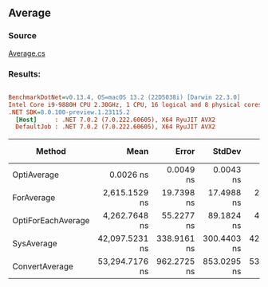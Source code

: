 ﻿## Average

### Source
[Average.cs](../../src/OptiLinq.Benchmark/Average.cs)

### Results:
``` ini

BenchmarkDotNet=v0.13.4, OS=macOS 13.2 (22D5038i) [Darwin 22.3.0]
Intel Core i9-9880H CPU 2.30GHz, 1 CPU, 16 logical and 8 physical cores
.NET SDK=8.0.100-preview.1.23115.2
  [Host]     : .NET 7.0.2 (7.0.222.60605), X64 RyuJIT AVX2
  DefaultJob : .NET 7.0.2 (7.0.222.60605), X64 RyuJIT AVX2


```
|             Method |           Mean |       Error |      StdDev |         Median |          Ratio | RatioSD | Allocated | Alloc Ratio |
|------------------- |---------------:|------------:|------------:|---------------:|---------------:|--------:|----------:|------------:|
|        OptiAverage |      0.0026 ns |   0.0049 ns |   0.0043 ns |      0.0005 ns |             NA |      NA |         - |          NA |
|         ForAverage |  2,615.1529 ns |  19.7398 ns |  17.4988 ns |  2,615.6247 ns |       baseline |         |         - |          NA |
| OptiForEachAverage |  4,262.7648 ns |  55.2277 ns |  89.1824 ns |  4,245.4623 ns |  1.643x slower |   0.05x |         - |          NA |
|         SysAverage | 42,097.5231 ns | 338.9161 ns | 300.4403 ns | 42,015.9490 ns | 16.098x slower |   0.17x |      40 B |          NA |
|     ConvertAverage | 53,294.7176 ns | 962.2725 ns | 853.0295 ns | 53,205.7473 ns | 20.380x slower |   0.36x |      64 B |          NA |
